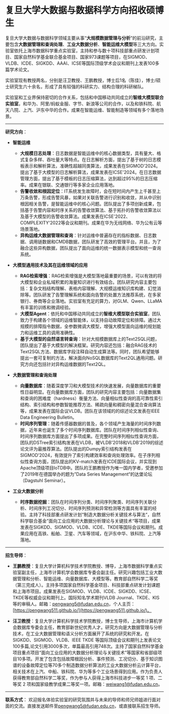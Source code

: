 # 复旦大学大数据与数据科学方向招收硕博生

复旦大学大数据与数据科学领域主要从事“**大规模数据管理与分析**”的前沿研究，主要包含**大数据管理和查询处理**、**工业大数据分析**、**智能运维大模型**等三大方向。实验室依托上海市数据科学重点实验室，主持和参与数十项科技部重点研发计划项目、国家自然科学基金联合基金项目、国家973课题等项目，在SIGMOD、VLDB、ICDE、SIGKDD、AAAI、ICSE等国际顶级学术会议和期刊上发表100多篇学术论文。

实验室现有教授两名，分别是汪卫教授、王鹏教授，博士后1名（陈佳），博士/硕士研究生六十余名，形成了具有较强的科研实力、结构合理的科研梯队。

实验室和工业界保持密切的合作关系，包括和中国移动共同成立的**智维大模型联合实验室**，和华为、阿里/蚂蚁金服、字节、新浪等公司的合作，以及和铁科院、航天八院、上汽、沪东中华的合作。成果在智能运维、智能制造等领域有多个落地场景。

---

**研究方向**：

- **智能运维**
    - **大规模日志处理**：日志数据是智能运维中的核心数据类型，具有量大、格式复杂多样、吞吐量大等特点。在日志解析方面，提出了基于树的日志模板表示和解析算法，准确性超越同类算法，成果发表在SIGMOD'2024。提出了基于大模型的日志解析算法，成果发表在ICSE'2024。在日志数据管理方面，提出了基于模板的日志压缩算法，达到超过95%的日志压缩率。成果在银联、交通银行等多家企业应用落地。
    - **告警收敛和根因定位**：IT系统发生故障时，会在短时间内产生上千甚至上万条告警，形成告警风暴，如果对关联告警进行识别和收敛，并从中识别根因相关告警，是智能运维中的核心问题。团队提出了多项创新成果，包括基于告警内容和时序关系的告警收敛算法、基于拓扑的告警收敛算法以及基于大模型的告警收敛算法。成果发表在ICSE'2022、COMPLEXITY‘2022等会议和期刊。成果在华为无线网络、华为公有云等场景落地。
    - **异构运维大数据管理和查询**：针对运维中普遍存在的指标数据、日志数据、调用链数据和CMDB数据，团队研发了高效的管理平台。并且，为了融合这些异构数据，团队提出了面向运维的统一数据表示模型和统一查询系统。

- **大模型通用技术及其在运维领域的应用**
    - **RAG检索增强**：RAG检索增强是大模型落地最重要的场景，可以有效的将大模型和企业私域积累的海量知识进行有效结合。团队研究内容主要包括：复杂文档结构理解、表格内容理解、大规模运维知识库构建、幻觉消除等。团队研发了告警理解系统和面向告警的处置方法推荐系统，在多家银行、券商等企业落地。实验室有充足的算力，对GLM、Qwen、LLaMA有丰富的训练和微调经验。
    - **大模型Agent**：依托和中国移动共同成立的**智维大模型联合实验室**，团队致力于构建各个领域的运维智能体，以支持自动故障定位和排障。通过大规模的排障指令数据，全参数微调大模型，增强大模型面向运维的规划能力和运维工具的调用准确性。
    - **基于大模型的自然语言转查询**：针对大规模数据库上的Text2SQL问题，团队提出了基于大模型的解决框架。研究内容还包括：融合RAG技术的Text2SQL方法、数据库字段注释自动生成算法等。同时，团队希望能够提出一套可复制的方法，解决面向NoSQL数据库的Text2QL通用问题。研究方向还包括针对异构运维数据的Text2QL。

- **大数据管理和查询处理**
    - **向量数据库**：随着深度学习和大模型技术的快速发展，向量数据库的重要性日益明显。在向量数据库方面，团队的研究内容主要包括：向量数据集和查询的困难度（hardness）衡量方法、向量相似性查询的高可靠性索引结构、索引结构和参数智能推荐方法、稀疏向量和稠密向量混合查询算法等，成果发表在国际会议VLDB。团队在该领域的的综述论文发表在IEEE Data Engineering Bulletin。
    - **时间序列管理**：随着传感器数据的普及，各个领域产生海量的时间序列数据，近年来也诞生了多个时间序列数据库。团队在时间序列相似性查询、时间序列数据库方面提出了多项成果。在完整时间序列相似性查询方面，团队的DSTree索引结构发表在VLDB，被VLDB'2018和VLDB'2019的综述论文评为最推荐算法。团队提出的Dumpy索引结构发表在SIGMOD’2024，有效提升了索引构建效率和查询处理效率。在子序列相似性查询方面，团队提出的KV-match发表在ICDE国际会议，并实现到Apache顶级项目IoTDB中。团队的王鹏教授作为唯一国内学者，受邀参加了2019年在德国举办的题为”Data Series Management“的达堡论坛（Dagstuhl Seminar）。
    
- **工业大数据分析**
    - **时序数据挖掘**：团队在时间序列分类、时间序列聚类、时间序列关联分析、时间序列工况切分、时间序列预测和异常检测等方面具有丰富的经验。主持了科技部重点研发计划“制造大数据分析关键技术与算法“，自然科学联合基金”面向工业应用的大数据分析理论与关键技术“等项目，成果发表在SIGKDD、SIGMOD、VLDB、ICDE、TKDE等国际会议和期刊。成果应用在高铁、船舶、卫星、汽车等领域，在沪东中华、铁科院、上汽等落地。   

---

**招生导师**：

- **王鹏教授**：复旦大学计算机科学技术学院教授、博导，上海市数据科学重点实验室副主任，上海市计算机学会数据库专委会副主任。研究兴趣包括工业大数据管理和分析、智能运维、向量数据库、大模型等。教育部自然科学二等奖（第三完成人）。主持多项国家自然科学基金项目、科技部重点研发计划课题和上海市项目。成果发表在SIGMOD、VLDB、ICDE、SIGKDD、ICSE、TKDE等权威会议和期刊上。国际知名学术期刊VLDB Journal、TKDE、KIS等的审稿人。邮箱：[pengwang5@fudan.edu.cn](mailto:pengwang5@fudan.edu.cn)，个人主页：[https://pengwang511.github.io/](https://pengwang511.github.io/)。

- **汪卫教授**：复旦大学计算机科学技术学院教授，博士生导师，上海市计算机学会数据库专委会主任，教育部新世纪优秀人才。研究方向是大数据管理与分析技术，在工业大数据管理和语义分析方面展开了系统的研究和开发。在 SIGKDD、SIGMOD、VLDB、IEEE TKDE 等国际顶级会议和期刊上发表论文100多篇,论文引用3000多次，单篇最高引用748次。主持了国家自然科学基金项目重点项目“面向工业应用的大数据分析理论与关键技术”等国家和省部级项目10多项。开发了包含包括故障根因分析、事件预测、工况切分、基于知识图谱的设备故障定位等70多个制造数据分析算法的工业大数据分析云计算平台，相关技术在上汽、中船、铁科院、华为等多个工业场景得到应用。作为负责人获得教育部自然科学二等奖，作为参与人获得上海市科技进步一等奖 1 项、二等奖 2 项和国家级教学成果二等奖一项。邮箱：[weiwang1@fudan.edu.cn](mailto:weiwang1@fudan.edu.cn)。

---

**联系方式**：
欢迎报名体验实验室的研究氛围并与未来的导师和师兄师姐进行面对面的交流。直接发送邮件至[pengwang5@fudan.edu.cn](mailto:pengwang5@fudan.edu.cn)，或直接联系招生导师。

